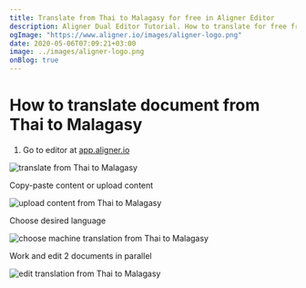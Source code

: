 ```yaml
---
title: Translate from Thai to Malagasy for free in Aligner Editor
description: Aligner Dual Editor Tutorial. How to translate for free from Thai to Malagasy. Aligner is multilingual document management platform. 
ogImage: "https://www.aligner.io/images/aligner-logo.png"
date: 2020-05-06T07:09:21+03:00
image: ../images/aligner-logo.png
onBlog: true
---
```


# How to translate document from Thai to Malagasy

1. Go to editor at [app.aligner.io](https://app.aligner.io "Aligner App web page")

![translate from Thai to Malagasy](../aligner-blank-editor.png "translate from Thai to Malagasy")

Copy-paste content or upload content

![upload content from Thai to Malagasy](../aligner-uploaded-document.png "upload content from Thai to Malagasy")

Choose desired language

![choose machine translation from Thai to Malagasy](../aligner-language-dropdown.png "choose machine translation from Thai to Malagasy")

Work and edit 2 documents in parallel

![edit translation from Thai to Malagasy](../aligner-double-sitded-editor.png "edit translation from Thai to Malagasy")

